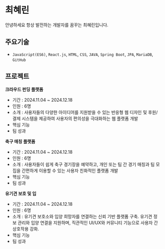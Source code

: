 # 최혜린
안녕하세요 항상 발전하는 개발자를 꿈꾸는 최혜린입니다.

## 주요기술
* `JavaScript(ES6)`, `React.js`, `HTML`, `CSS`, `JAVA`, `Spring Boot`, `JPA`, `MariaDB`, `GitHub`

## 프로젝트
**크라우드 펀딩 플랫폼**
- 기간 : 2024.11.04 ~ 2024.12.18
- 인원 : 6명
- 소개 : 사용자들의 다양한 아이디어를 지원받을 수 있는 반응형 웹 디자인 및 후원/결제 시스템을 제공하여 사용자의 편의성을 극대화하는 웹 플랫폼 개발 
- 핵심 기능
- 팀 성과

**축구 매칭 플랫폼**
- 기간 : 2024.11.04 ~ 2024.12.18
- 인원 : 6명
- 소개 : 사용자들이 쉽게 축구 경기장을 예약하고, 개인 또는 팀 간 경기 매칭과 팀 모집을 간편하게 이용할 수 있는 사용자 친화적인 플랫폼 개발 
- 핵심 기능
- 팀 성과

**유기견 보호 및 입**
- 기간 : 2024.11.04 ~ 2024.12.18
- 인원 : 6명
- 소개 : 유기견 보호소와 입양 희망자를 연결하는 신뢰 기반 플랫폼 구축. 유기견 정보 관리와 입양 연결을 지원하며, 직관적인 UI/UX와 커뮤니티 기능으로 사용자 간 상호작용 강화. 
- 핵심 기능
- 팀 성과


